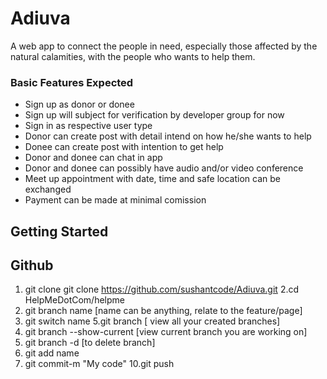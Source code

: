 # Adiuva
A web app to connect the people in need, especially those affected by the natural calamities, with the people who wants to help them.

### Basic Features Expected
* Sign up as donor or donee
* Sign up will subject for verification by developer group for now
* Sign in as respective user type
* Donor can create post with detail intend on how he/she wants to help
* Donee can create post with intention to get help
* Donor and donee can chat in app
* Donor and donee can possibly have audio and/or video conference
* Meet up appointment with date, time and safe location can be exchanged
* Payment can be made at minimal comission


## Getting Started

## Github
1. git clone git clone https://github.com/sushantcode/Adiuva.git
2.cd HelpMeDotCom/helpme
3. git branch name [name can be anything, relate to the feature/page]
4. git switch name
5.git branch [ view all your created branches]
6. git branch --show-current [view current branch you are working on]
7. git branch -d [to delete branch]
8. git add name
9. git commit-m "My code"
10.git push  

